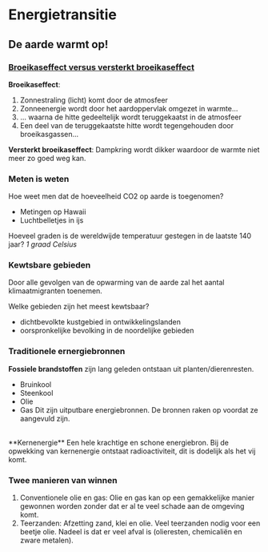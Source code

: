 # Energietransitie
## De aarde warmt op!
### [Broeikaseffect versus versterkt broeikaseffect](https://www.google.com/url?sa=i&url=https%3A%2F%2Fmrgeogwagg.wordpress.com%2F2015%2F06%2F24%2Fgreenhouse-effect-and-anthropogenic-warming%2F&psig=AOvVaw20CRKOpuhV3YpNvas-ImFu&ust=1652255420896000&source=images&cd=vfe&ved=0CAwQjRxqFwoTCJCjjte51PcCFQAAAAAdAAAAABAD)

**Broeikaseffect**:
1.  Zonnestraling (licht) komt door de atmosfeer
2.  Zonneenergie wordt door het aardoppervlak omgezet in warmte...
3.  ... waarna de hitte gedeeltelijk wordt teruggekaatst in de atmosfeer
4.  Een deel van de teruggekaatste hitte wordt tegengehouden door broeikasgassen...

**Versterkt broeikaseffect**:
Dampkring wordt dikker waardoor de warmte niet meer zo goed weg kan.

### Meten is weten
Hoe weet men dat de hoeveelheid CO2 op aarde is toegenomen?
- Metingen op Hawaii
- Luchtbelletjes in ijs

Hoeveel graden is de wereldwijde temperatuur gestegen in de laatste 140 jaar?
*1 graad Celsius*



### Kewtsbare gebieden
Door alle gevolgen van de opwarming van de aarde zal het aantal klimaatmigranten toenemen. </br>

Welke gebieden zijn het meest kewtsbaar?
- dichtbevolkte kustgebied in ontwikkelingslanden
- oorspronkelijke bevolking in de noordelijke gebieden

### Traditionele ernergiebronnen
**Fossiele brandstoffen** zijn lang geleden ontstaan uit planten/dierenresten.
- Bruinkool
- Steenkool
- Olie
- Gas
Dit zijn uitputbare energiebronnen. De bronnen raken op voordat ze aangevuld zijn.
</br>
**Kernenergie**
Een hele krachtige en schone energiebron. Bij de opwekking van kernenergie ontstaat radioactiviteit, dit is dodelijk als het vij komt.

### Twee manieren van winnen
1. Conventionele olie en gas: Olie en gas kan op een gemakkelijke manier gewonnen worden zonder dat er al te veel schade aan de omgeving komt.
2. Teerzanden: Afzetting zand, klei en olie. Veel teerzanden nodig voor een beetje olie. Nadeel is dat er veel afval is (olieresten, chemicaliën en zware metalen).
